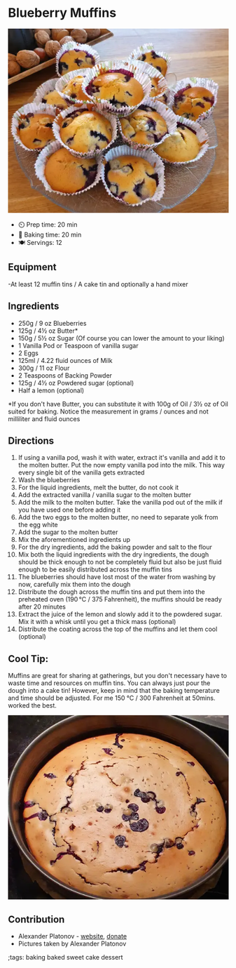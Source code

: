 # Blueberry Muffins

![blueberry-muffins](/data/pix/blueberry-muffins.webp)

- ⏲️ Prep time: 20 min
- 🍳 Baking time: 20 min
- 🍽️ Servings: 12

## Equipment

-At least 12 muffin tins / A cake tin and optionally a hand mixer

## Ingredients

- 250g / 9 oz Blueberries 
- 125g / 4½ oz Butter*
- 150g / 5½ oz Sugar (Of course  you can lower the amount to your liking)
- 1 Vanilla Pod or Teaspoon of vanilla sugar
- 2 Eggs
- 125ml / 4.22 fluid ounces of Milk
- 300g /  11 oz Flour
- 2 Teaspoons of Backing Powder
- 125g / 4½ oz Powdered sugar (optional)
- Half a lemon (optional)

*If you don't have Butter, you can substitute it with 100g of Oil / 3½ oz of Oil suited for baking. Notice the measurement in grams / ounces and not milliliter and fluid ounces

## Directions

1. If using a vanilla pod, wash it with water, extract it's vanilla and add it to the molten butter. Put the now empty vanilla pod into the milk. This way every single bit of the vanilla gets extracted
2. Wash the blueberries
2. For the liquid ingredients, melt the butter, do not cook it
3. Add the extracted vanilla / vanilla sugar to the molten butter
4. Add the milk to the molten butter. Take the vanilla pod out of the milk if you have used one before adding it
5. Add the two eggs to the molten butter, no need to separate yolk from the egg white
6. Add the sugar to the molten butter
7. Mix the aforementioned ingredients up
8. For the dry ingredients, add the baking powder and salt to the flour
9. Mix both the liquid ingredients with the dry ingredients, the dough should be thick enough to not be completely fluid but also be just fluid enough to be easily distributed across the muffin tins
10. The blueberries should have lost most of the water from washing by now, carefully mix them into the dough
11. Distribute the dough across the muffin tins and put them into the preheated oven (190 °C / 375 Fahrenheit), the muffins should be ready after 20 minutes
12. Extract the juice of the lemon and slowly add it to the powdered sugar. Mix it with a whisk until you get a thick mass (optional)
13. Distribute the coating across the top of the muffins and let them cool (optional)

## Cool Tip:
Muffins are great for sharing at gatherings, but you don't necessary have to waste time and resources on muffin tins. You can always just pour the dough into a cake tin! However, keep in mind that the baking temperature and time should be adjusted. For me 150 °C / 300 Fahrenheit at 50mins. worked the best. 

![blueberry-muffins](/data/pix/blueberry-muffins-01.webp)

## Contribution

- Alexander Platonov - [website](https://alexplatonov.com), [donate](https://alexplatonov/donate.com)
- Pictures taken by Alexander Platonov

;tags: baking baked sweet cake dessert
